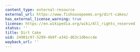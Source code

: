 ```yaml
---
content_type: external-resource
external_url: https://www.fishousepoems.org/dirt-cakes/
has_external_license_warning: true
license: https://en.wikipedia.org/wiki/All_rights_reserved
status: ''
title: Dirt Cake
uid: 24901c97-5299-4b9f-a342-d63c1d6ecc4e
wayback_url: ''
---
```

